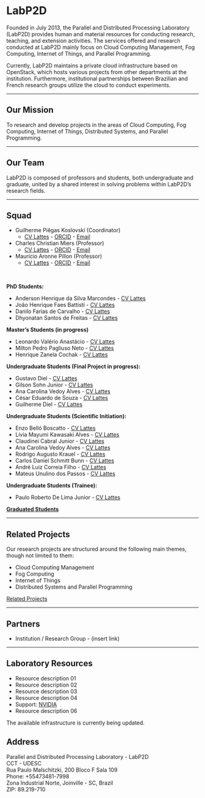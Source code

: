 <!-- LabP2D (English Version) -->

<h1>LabP2D</h1>

<p>
  Founded in July 2013, the Parallel and Distributed Processing Laboratory (LabP2D) provides human and material resources for conducting research, teaching, and extension activities. The services offered and research conducted at LabP2D mainly focus on Cloud Computing Management, Fog Computing, Internet of Things, and Parallel Programming.
</p>
<p>
  Currently, LabP2D maintains a private cloud infrastructure based on OpenStack, which hosts various projects from other departments at the institution. Furthermore, institutional partnerships between Brazilian and French research groups utilize the cloud to conduct experiments.
</p>

<hr>

<h2>Our Mission</h2>
<p>
  To research and develop projects in the areas of Cloud Computing, Fog Computing, Internet of Things, Distributed Systems, and Parallel Programming.
</p>

<hr>

<h2>Our Team</h2>
<p>
  LabP2D is composed of professors and students, both undergraduate and graduate, united by a shared interest in solving problems within LabP2D’s research fields.
</p>

<hr>

<h2>Squad</h2>

<ul>
  <li>Guilherme Piêgas Koslovski (Coordinator)
    <ul>
      <li>
        <a href="http://lattes.cnpq.br/2749773427704993" target="_blank" rel="noopener">CV Lattes</a> - 
        <a href="https://orcid.org/0000-0003-4936-1619" target="_blank" rel="noopener">ORCID</a> - 
        <a href="mailto:guilherme.koslovski@udesc.br">Email</a>
      </li>
    </ul>
  </li>

  <li>Charles Christian Miers (Professor)
    <ul>
      <li>
        <a href="http://lattes.cnpq.br/1630057446729066" target="_blank" rel="noopener">CV Lattes</a> - 
        <a href="https://orcid.org/0000-0002-1976-0478" target="_blank" rel="noopener">ORCID</a> - 
        <a href="mailto:charles.miers@udesc.br">Email</a>
      </li>
    </ul>
  </li>

  <li>Maurício Aronne Pillon (Professor)
    <ul>
      <li>
        <a href="http://lattes.cnpq.br/3752298390911021" target="_blank" rel="noopener">CV Lattes</a> - 
        <a href="https://orcid.org/0000-0001-7634-6823" target="_blank" rel="noopener">ORCID</a> - 
        <a href="mailto:mauricio.pillon@udesc.br">Email</a>
      </li>
    </ul>
  </li>
</ul>

<br>

<b>PhD Students:</b>
<ul>
  <li>Anderson Henrique da Silva Marcondes - <a href="http://lattes.cnpq.br/8597354642218321" target="_blank" rel="noopener">CV Lattes</a></li>
  <li>João Henrique Faes Battisti - <a href="http://lattes.cnpq.br/5303447453041812" target="_blank" rel="noopener">CV Lattes</a></li> 
  <li>Danilo Farias de Carvalho - <a href="http://lattes.cnpq.br/6134292458369848" target="_blank" rel="noopener">CV Lattes</a></li> 
  <li>Dhyonatan Santos de Freitas - <a href="http://lattes.cnpq.br/1174014726140767" target="_blank" rel="noopener">CV Lattes</a></li> 
</ul>

<b>Master’s Students (in progress)</b>
<ul>
  <li>Leonardo Valério Anastácio - <a href=" http://lattes.cnpq.br/7175324937138943" target="_blank" rel="noopener">CV Lattes</a></li>
  <li>Milton Pedro Pagliuso Neto - <a href="http://lattes.cnpq.br/3860300710467540" target="_blank" rel="noopener">CV Lattes</a></li>
  <li>Henrique Zanela Cochak - <a href="http://lattes.cnpq.br/2575914936091403" target="_blank" rel="noopener">CV Lattes</a></li>
</ul>


<b>Undergraduate Students (Final Project in progress):</b>
<ul>
  <li>Gustavo Diel - <a href="http://lattes.cnpq.br/1838669480237003" target="_blank" rel="noopener">CV Lattes</a></li>
  <li>Gilson Sohn Junior - <a href="http://lattes.cnpq.br/4189809129741221" target="_blank" rel="noopener">CV Lattes</a></li>
  <li>Ana Carolina Vedoy Alves - <a href="http://lattes.cnpq.br/2353984965340377" target="_blank" rel="noopener">CV Lattes</a></li>
  <li>César Eduardo de Souza - <a href="http://lattes.cnpq.br/6347063183055373" target="_blank" rel="noopener">CV Lattes</a></li>
  <li>Guilherme Diel - <a href="http://lattes.cnpq.br/3207047358123878" target="_blank" rel="noopener">CV Lattes</a></li>
</ul>


<b>Undergraduate Students (Scientific Initiation):</b>
<ul>
  <li>Enzo Belló Boscatto - <a href=" http://lattes.cnpq.br/4070323947171983" target="_blank" rel="noopener">CV Lattes</a></li>
  <li>Lívia Mayumi Kawasaki Alves - <a href="http://lattes.cnpq.br/2873406392360821" target="_blank" rel="noopener">CV Lattes</a></li>
  <li>Claudinei Cabral Junior - <a href="http://lattes.cnpq.br/7107655768475341" target="_blank" rel="noopener">CV Lattes</a></li>
  <li>Ana Carolina Vedoy Alves - <a href="http://lattes.cnpq.br/2353984965340377" target="_blank" rel="noopener">CV Lattes</a></li>
  <li>Rodrigo Augusto Krauel - <a href="http://lattes.cnpq.br/3998802393924706" target="_blank" rel="noopener">CV Lattes</a></li>
  <li>Carlos Daniel Schmitt Bunn - <a href="http://lattes.cnpq.br/1976376003334376" target="_blank" rel="noopener">CV Lattes</a></li>
  <li>André Luiz Correia Filho - <a href=" http://lattes.cnpq.br/0203224417358034" target="_blank" rel="noopener">CV Lattes</a></li>
  <li>Mateus Unulino dos Passos - <a href="http://lattes.cnpq.br/0049894233352659" target="_blank" rel="noopener">CV Lattes</a></li>
</ul>

<b>Undergraduate Students (Trainee):</b>
<ul>
<li>Paulo Roberto De Lima Junior - <a href=" http://lattes.cnpq.br/6854570664332816" target="_blank" rel="noopener">CV Lattes</a></li>
</ul>


<b> <a href="https://labp2d-udesc.github.io/GraduatedStudents.html" target="" rel="noopener">Graduated Students</a> </b>

<hr>

<h2>Related Projects</h2>
<p>Our research projects are structured around the following main themes, though not limited to them:</p>

<ul>
  <li>Cloud Computing Management</li>
  <li>Fog Computing</li>
  <li>Internet of Things</li>
  <li>Distributed Systems and Parallel Programming</li>
</ul>

<p> <a href="https://labp2d-udesc.github.io/Related Projects.html" target="" rel="noopener">Related Projects</a></p>

<hr>

<h2>Partners</h2>
<ul>
  <li>Institution / Research Group - (insert link)</li>
</ul>

<hr>

<h2>Laboratory Resources</h2>
<ul>
  <li>Resource description 01</li>
  <li>Resource description 02</li>
  <li>Resource description 03</li>
  <li>Resource description 04</li>
  <li>Support: <a href="https://www.nvidia.com" target="_blank" rel="noopener">NVIDIA</a></li>
  <li>Resource description 06</li>
</ul>

<p>The available infrastructure is currently being updated.</p>

<h2>Address</h2>
<p>
  Parallel and Distributed Processing Laboratory - LabP2D <br>
  CCT - UDESC <br>
  Rua Paulo Malschitzki, 200  Bloco F Sala 109<br>
  Phone: +55473481-7998 <br>
  Zona Industrial Norte, Joinville - SC, Brazil <br>
  ZIP: 89.219-710
</p>

<!-- <p>
  <img style="display: block; margin-left: auto; margin-right: auto;" src="https://labp2d-udesc.github.io/img/logo7.png" alt="LabP2D Logo" />  
</p> -->
